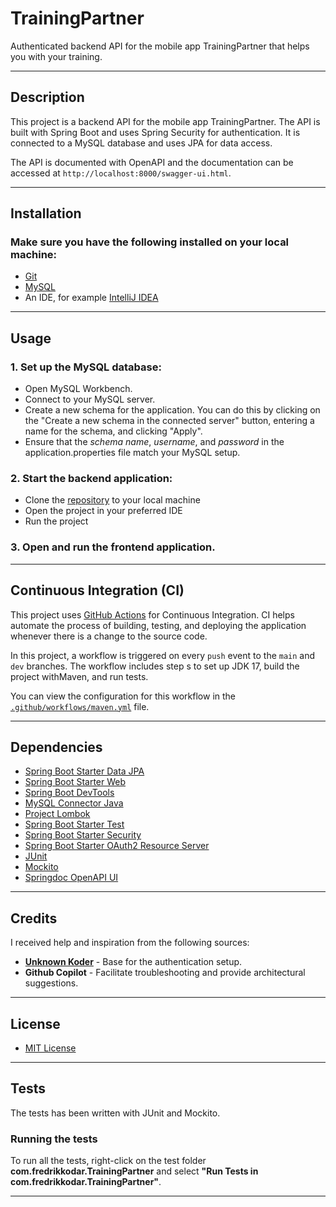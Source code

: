 # TrainingPartner
Authenticated backend API for the mobile app TrainingPartner that helps you with your training.

---

## Description

This project is a backend API for the mobile app TrainingPartner. 
The API is built with Spring Boot and uses Spring Security for authentication. It is connected to a MySQL database and uses JPA for data access.

The API is documented with OpenAPI and the documentation can be accessed at `http://localhost:8000/swagger-ui.html`.

---

## Installation

### Make sure you have the following installed on your local machine:
- [Git](https://git-scm.com/)
- [MySQL](https://www.mysql.com/)
- An IDE, for example [IntelliJ IDEA](https://www.jetbrains.com/idea/)

---

## Usage

### 1. Set up the MySQL database:
- Open MySQL Workbench.
- Connect to your MySQL server.
- Create a new schema for the application. You can do this by clicking on the "Create a new schema in the connected server" button, entering a name for the schema, and clicking "Apply".
- Ensure that the *schema name*, *username*, and *password* in the application.properties file match your MySQL setup.

### 2. Start the backend application:
- Clone the [repository](https://github.com/Fringston/TrainingPartner) to your local machine
- Open the project in your preferred IDE 
- Run the project

### 3. Open and run the frontend application.

---

## Continuous Integration (CI)

This project uses [GitHub Actions](https://github.com/features/actions) for Continuous Integration. 
CI helps automate the process of building, testing, and deploying the application whenever there is a change to the source code.

In this project, a workflow is triggered on every `push` event to the `main` and `dev` branches. 
The workflow includes step s to set up JDK 17, build the project withMaven, and run tests.

You can view the configuration for this workflow in the [`.github/workflows/maven.yml`](.github/workflows/maven.yml) file.

---

## Dependencies

- [Spring Boot Starter Data JPA](https://mvnrepository.com/artifact/org.springframework.boot/spring-boot-starter-data-jpa)
- [Spring Boot Starter Web](https://mvnrepository.com/artifact/org.springframework.boot/spring-boot-starter-web)
- [Spring Boot DevTools](https://mvnrepository.com/artifact/org.springframework.boot/spring-boot-devtools)
- [MySQL Connector Java](https://mvnrepository.com/artifact/mysql/mysql-connector-java)
- [Project Lombok](https://mvnrepository.com/artifact/org.projectlombok/lombok)
- [Spring Boot Starter Test](https://mvnrepository.com/artifact/org.springframework.boot/spring-boot-starter-test)
- [Spring Boot Starter Security](https://mvnrepository.com/artifact/org.springframework.boot/spring-boot-starter-security)
- [Spring Boot Starter OAuth2 Resource Server](https://mvnrepository.com/artifact/org.springframework.boot/spring-boot-starter-oauth2-resource-server)
- [JUnit](https://mvnrepository.com/artifact/org.junit.jupiter/junit-jupiter-api)
- [Mockito](https://mvnrepository.com/artifact/org.mockito/mockito-core)
- [Springdoc OpenAPI UI](https://mvnrepository.com/artifact/org.springdoc/springdoc-openapi-ui)

---

## Credits

I received help and inspiration from the following sources:
- **[Unknown Koder](https://www.youtube.com/watch?v=TeBt0Ike_Tk)** - Base for the authentication setup.
- **Github Copilot** - Facilitate troubleshooting and provide architectural suggestions.

---

## License

- [MIT License](https://choosealicense.com/licenses/mit/)

---

## Tests

The tests has been written with JUnit and Mockito.

### Running the tests

To run all the tests, right-click on the test folder **com.fredrikkodar.TrainingPartner** 
and select **"Run Tests in com.fredrikkodar.TrainingPartner"**.

---

